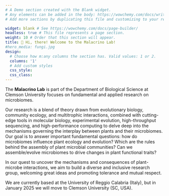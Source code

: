 ```yaml
---
# A Demo section created with the Blank widget.
# Any elements can be added in the body: https://wowchemy.com/docs/writing-markdown-latex/
# Add more sections by duplicating this file and customizing to your requirements.

widget: blank # See https://wowchemy.com/docs/page-builder/
headless: true # This file represents a page section.
weight: 10 # Order that this section will appear.
title: 👋 Hi, there! Welcome to the Malacrino Lab!
#hero_media: fungi.jpg
design:
  # Choose how m:any columns the section has. Valid values: 1 or 2.
  columns: '1'
  # Add custom styles
  css_style:
  css_class:
---
```


The **Malacrino Lab** is part of the Department of Biological Science at Clemson University focuses on fundamental and applied research on microbiomes. 

Our research is a blend of theory drawn from evolutionary biology, community ecology, and multitrophic interactions, combined with cutting-edge tools in molecular biology, experimental evolution, high-throughput sequencing, and high-performance computing to delve deep into the mechanisms governing the interplay between plants and their microbiomes. Our goal is to answer important fundamental questions: how do microbiomes influence plant ecology and evolution? Which are the rules behind the assembly of plant microbial communities? Can we assemble/evolve microbiomes to drive changes in plant functional traits? 

In our quest to uncover the mechanisms and consequences of plant-microbe interactions, we aim to build a diverse and inclusive research group, welcoming great ideas and promoting tolerance and mutual respect.

We are currently based at the University of Reggio Calabria (Italy), but in January 2025 we will move to Clemson University (SC, USA).
